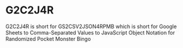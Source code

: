 # G2C2J4R
G2C2J4R is short for GS2CSV2JSON4RPMB which is short for Google Sheets to Comma-Separated Values to JavaScript Object Notation for Randomized Pocket Monster Bingo
